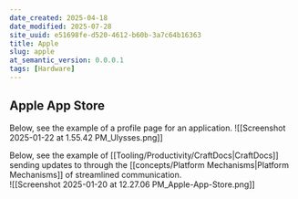 ```yaml
---
date_created: 2025-04-18
date_modified: 2025-07-28
site_uuid: e51698fe-d520-4612-b60b-3a7c64b16363
title: Apple
slug: apple
at_semantic_version: 0.0.0.1
tags: [Hardware]
---
```




## Apple App Store

Below, see the example of a profile page for an application. 
![[Screenshot 2025-01-22 at 1.55.42 PM_Ulysses.png]]

Below, see the example of [[Tooling/Productivity/CraftDocs|CraftDocs]] sending updates to through the [[concepts/Platform Mechanisms|Platform Mechanisms]] of streamlined communication.  
![[Screenshot 2025-01-20 at 12.27.06 PM_Apple-App-Store.png]]
